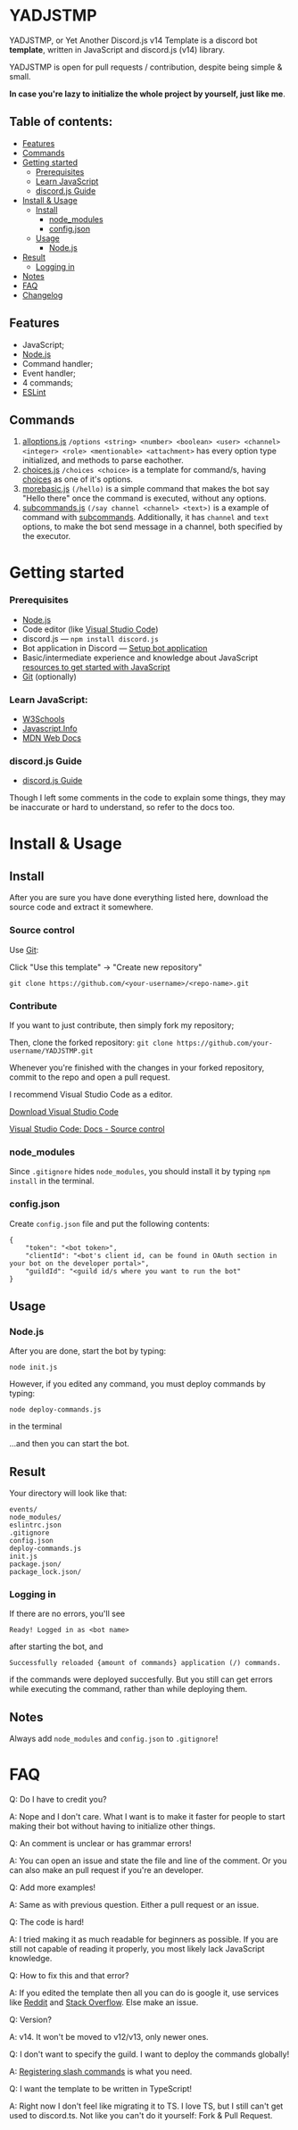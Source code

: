 # YADJSTMP
YADJSTMP, or Yet Another Discord.js v14 Template is a discord bot **template**, written in JavaScript and discord.js (v14) library.

YADJSTMP is open for pull requests / contribution, despite being simple & small.

**In case you're lazy to initialize the whole project by yourself, just like me**.

## Table of contents:
- [Features](https://github.com/sncelta/YADJSTMP#features)
- [Commands](https://github.com/sncelta/YADJSTMP#commands)
- [Getting started](https://github.com/sncelta/YADJSTMP#getting-started)
	- [Prerequisites](https://github.com/sncelta/YADJSTMP#prerequisites)
	- [Learn JavaScript](https://github.com/sncelta/YADJSTMP#learn-javascript)
	- [discord.js Guide](https://github.com/sncelta/YADJSTMP#discordjs-guide)
- [Install & Usage](https://github.com/sncelta/YADJSTMP#install--usage)
	- [Install](https://github.com/sncelta/YADJSTMP#install)
		- [node_modules](https://github.com/sncelta/YADJSTMP#node_modules)
		- [config.json](https://github.com/sncelta/YADJSTMP#configjson)
	- [Usage](https://github.com/sncelta/YADJSTMP#usage)
		- [Node.js](https://github.com/sncelta/YADJSTMP#nodejs)
- [Result](https://github.com/sncelta/YADJSTMP#result)
	- [Logging in](https://github.com/sncelta/YADJSTMP#logging-in)
- [Notes](https://github.com/sncelta/YADJSTMP#notes)
- [FAQ](https://github.com/sncelta/YADJSTMP#faq)
- [Changelog](https://github.com/sncelta/YADJSTMP/blob/main/changelog.md)

## Features
- JavaScript;
- [Node.js](https://nodejs.org/)
- Command handler;
- Event handler;
- 4 commands;
- [ESLint](https://eslint.org/)

## Commands
1. [alloptions.js](https://github.com/sncelta/YADJSTMP/blob/main/commands/alloptions.js) ```/options <string> <number> <boolean> <user> <channel> <integer> <role> <mentionable> <attachment>``` has every option type initialized, and methods to parse eachother.
2. [choices.js](https://github.com/sncelta/YADJSTMP/blob/main/commands/choices.js) ```/choices <choice>``` is a template for command/s, having [choices](https://discordjs.guide/slash-commands/advanced-creation.html#choices) as one of it's options.
3. [morebasic.js](https://github.com/sncelta/YADJSTMP/blob/main/commands/morebasic.js) ```(/hello)``` is a simple command that makes the bot say "Hello there" once the command is executed, without any options.
4. [subcommands.js](https://github.com/sncelta/YADJSTMP/blob/main/commands/subcommands.js) ```(/say channel <channel> <text>)``` is a example of command with [subcommands](https://discordjs.guide/slash-commands/advanced-creation.html#subcommands). Additionally, it has ```channel``` and ```text``` options, to make the bot send message in a channel, both specified by the executor.

# Getting started

### Prerequisites
- [Node.js](https://nodejs.org/en/download/)
- Code editor (like [Visual Studio Code](https://code.visualstudio.com/download))
- discord.js — ```npm install discord.js```
- Bot application in Discord — [Setup bot application](https://discordjs.guide/preparations/setting-up-a-bot-application.html)
- Basic/intermediate experience and knowledge about JavaScript [resources to get started with JavaScript](https://github.com/sncelta/YADJSTMP/edit/main/#learn-javascript)
- [Git](https://git-scm.com/downloads) (optionally)

### Learn JavaScript:
- [W3Schools](https://www.w3schools.com/js/)
- [Javascript.Info](https://javascript.info/)
- [MDN Web Docs](https://developer.mozilla.org/en-US/docs/Learn/JavaScript)

### discord.js Guide
- [discord.js Guide](https://discordjs.guide/)

Though I left some comments in the code to explain some things, they may be inaccurate or hard to understand, so refer to the docs too.

# Install & Usage
## Install
After you are sure you have done everything listed here, download the source code and extract it somewhere.
### Source control
Use [Git](https://git-scm.com/downloads):

Click "Use this template" → "Create new repository"

```git clone https://github.com/<your-username>/<repo-name>.git```
### Contribute
If you want to just contribute, then simply fork my repository;

Then, clone the forked repository:
```git clone https://github.com/your-username/YADJSTMP.git```

Whenever you're finished with the changes in your forked repository, commit to the repo and open a pull request.

I recommend Visual Studio Code as a editor.

[Download Visual Studio Code](https://code.visualstudio.com/Download)

[Visual Studio Code: Docs - Source control](https://code.visualstudio.com/docs/sourcecontrol/overview)
### node_modules
Since ```.gitignore``` hides ```node_modules```, you should install it by typing ```npm install``` in the terminal.
### config.json
Create ```config.json``` file and put the following contents:
```
{
	"token": "<bot token>",
	"clientId": "<bot's client id, can be found in OAuth section in your bot on the developer portal>",
	"guildId": "<guild id/s where you want to run the bot"
}
```

## Usage

### Node.js
After you are done, start the bot by typing:

```node init.js```

However, if you edited any command, you must deploy commands by typing:

```node deploy-commands.js```

in the terminal

...and then you can start the bot.

## Result

Your directory will look like that:

```commands/
events/
node_modules/
eslintrc.json
.gitignore
config.json
deploy-commands.js
init.js
package.json/
package_lock.json/
```

### Logging in
If there are no errors, you'll see 

```Ready! Logged in as <bot name>```

after starting the bot, and

```Started refreshing <amount of commands> application (/) commands.
Successfully reloaded {amount of commands} application (/) commands.
```

if the commands were deployed succesfully. But you still can get errors while executing the command, rather than while deploying them.

## Notes

Always add ```node_modules``` and ```config.json``` to ```.gitignore```!

# FAQ

Q: Do I have to credit you?

A: Nope and I don't care. What I want is to make it faster for people to start making their bot without having to initialize other things.

Q: An comment is unclear or has grammar errors!

A: You can open an issue and state the file and line of the comment. Or you can also make an pull request if you're an developer.

Q: Add more examples!

A: Same as with previous question. Either a pull request or an issue.

Q: The code is hard!

A: I tried making it as much readable for beginners as possible. If you are still not capable of reading it properly, you most likely lack JavaScript knowledge.

Q: How to fix this and that error?

A: If you edited the template then all you can do is google it, use services like [Reddit](https://reddit.com) and [Stack Overflow](https://stackoverflow.com). Else make an issue.

Q: Version?

A: v14. It won't be moved to v12/v13, only newer ones.

Q: I don't want to specify the guild. I want to deploy the commands globally!

A: [Registering slash commands](https://discordjs.guide/creating-your-bot/command-deployment.html) is what you need.

Q: I want the template to be written in TypeScript!

A: Right now I don't feel like migrating it to TS. I love TS, but I still can't get used to discord.ts. Not like you can't do it yourself: Fork & Pull Request.
